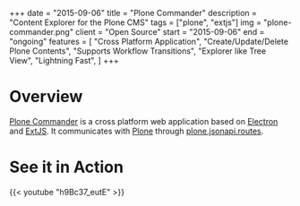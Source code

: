 +++
date = "2015-09-06"
title = "Plone Commander"
description = "Content Explorer for the Plone CMS"
tags = ["plone", "extjs"]
img = "plone-commander.png"
client = "Open Source"
start = "2015-09-06"
end = "ongoing"
features = [
  "Cross Platform Application",
  "Create/Update/Delete Plone Contents",
  "Supports Workflow Transitions",
  "Explorer like Tree View",
  "Lightning Fast",
]
+++

# Overview

[Plone Commander] is a cross platform web application based on [Electron] and
[ExtJS]. It communicates with [Plone] through [plone.jsonapi.routes].

# See it in Action

{{< youtube "h9Bc37_eutE" >}}


[Electron]: http://electron.atom.io
[Plone Commander]: https://github.com/ridingbytes/plone.commander/releases
[ExtJS]: https://www.sencha.com/products/extjs
[Plone]: http://plone.org
[plone.jsonapi.routes]: https://github.com/collective/plone.jsonapi.routes
